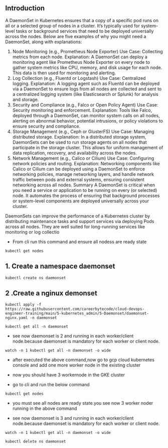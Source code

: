 ## Introduction 

A DaemonSet in Kubernetes ensures that a copy of a specific pod runs on all or a selected group of nodes in a cluster. It’s typically used for system-level tasks or background services that need to be deployed universally across the nodes. Below are five examples of why you might need a DaemonSet, along with explanations:

1. Node Monitoring (e.g., Prometheus Node Exporter)
Use Case: Collecting metrics from each node.
Explanation: A DaemonSet can deploy a monitoring agent like Prometheus Node Exporter on every node to gather system metrics like CPU, memory, and disk usage for each node. This data is then used for monitoring and alerting.
2. Log Collection (e.g., Fluentd or Logstash)
Use Case: Centralized logging.
Explanation: A logging agent such as Fluentd can be deployed via a DaemonSet to ensure logs from all nodes are collected and sent to a centralized logging system (like Elasticsearch or Splunk) for analysis and storage.
3. Security and Compliance (e.g., Falco or Open Policy Agent)
Use Case: Security monitoring and enforcement.
Explanation: Tools like Falco, deployed through a DaemonSet, can monitor system calls on all nodes, alerting on abnormal behavior, potential intrusions, or policy violations to ensure security and compliance.
4. Storage Management (e.g., Ceph or GlusterFS)
Use Case: Managing distributed storage.
Explanation: In a distributed storage system, DaemonSets can be used to run storage agents on all nodes that participate in the storage cluster. This allows for uniform management of data replication, recovery, and availability across the nodes.
5. Network Management (e.g., Calico or Cilium)
Use Case: Configuring network policies and routing.
Explanation: Networking components like Calico or Cilium can be deployed using a DaemonSet to enforce networking policies, manage networking layers, and handle network traffic between pods and external systems, ensuring consistent networking across all nodes.
Summary
A DaemonSet is critical when you need a service or application to be running on every (or selected) node. It automates the process of ensuring that background processes or system-level components are deployed universally across your cluster.

DaemonSets can improve the performance of a Kubernetes cluster by distributing maintenance tasks and support services via deploying Pods across all nodes. They are well suited for long-running services like monitoring or log collectio

- From cli run this command and ensure all nodess are ready state

```
kubectl get nodes
```

## 1. Create a namespace daemonset
```
kubectl create ns daemonset
```
## 2 .Create a nginux demonset
```
kubectl apply -f https://raw.githubusercontent.com/careerbytecode/cloud-devops-engineer-training/main/5-kubernetes_admin/5-Daemonset/daemonset-nginx.yaml -n daemonset
```

```
kubectl get all -n daemonset
```

- see now daemonset is 2 and running in each worker/client node.because daemonset is mandatory for each worker or client node.

```
watch -n 1 kubectl get all -n daemonset -o wide
```

- after executed the above command,now go to gcp cloud kubernetes console and add one more worker node in the existing cluster

- now you should have 3 workernode in the GKE cluster


- go to cli and run the below command

```
kubectl get nodes
```
- you  must see all nodes are ready state.you see now 3 worker noder running in the above command

- see now daemonset is 3 and running in each worker/client node.because daemonset is mandatory for each worker or client node.

```
watch -n 1 kubectl get all -n daemonset -o wide
```
```
kubectl delete ns daemonset
```
